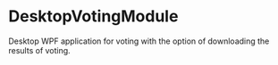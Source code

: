 # DesktopVotingModule
Desktop WPF application for voting with the option of downloading the results of voting.
